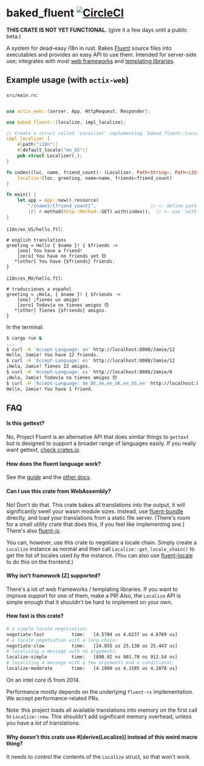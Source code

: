 # baked_fluent [![CircleCI](https://circleci.com/gh/kazimuth/baked_fluent.svg?style=svg)](https://circleci.com/gh/kazimuth/baked_fluent)

**THIS CRATE IS NOT YET FUNCTIONAL.** (give it a few days until a public beta.)

A system for dead-easy i18n in rust. Bakes [Fluent](https://projectfluent.org) source files into executables and provides an easy API to use them. Intended for server-side use; integrates with most [web frameworks](#frameworks) and [templating libraries](#templating).

## Example usage (with `actix-web`)

`src/main.rs`:

```rust

use actix_web::{server, App, HttpRequest, Responder};

use baked_fluent::{localize, impl_localize};

// Create a struct called `Localizer` implementing `baked_fluent::Localize`
impl_localize! {
    #[path("i18n")]
    #[default_locale("en_US")]
    pub struct Localizer(_);
}

fn index((loc, name, friend_count): (Localizer, Path<String>, Path<i32>)) -> String {
    localize!(loc, greeting, name=name, friends=friend_count)
}

fn main() {
    let app = App::new().resource(
        "/{name}/{friend_count}",                    // <- define path parameters
        |r| r.method(http::Method::GET).with(index));  // <- use `with` extractor
}
```

`i18n/en_US/hello.ftl`:

```ftl
# english translations
greeting = Hello { $name }! { $friends ->
    [one] You have a friend!
    [zero] You have no friends yet 😞
   *[other] You have {$friends} friends.
}
```

`i18n/es_MX/hello.ftl`:

```ftl
# traducciones a español
greeting = ¡Hola, { $name }! { $friends ->
    [one] ¡Tienes un amigo!
    [zero] Todavía no tienes amigos 😞
   *[other] Tienes {$friends} amigos.
}
```

In the terminal:

```sh
$ cargo run &
...
$ curl -H 'Accept-Language: en' http://localhost:8088/Jamie/12
Hello, Jamie! You have 12 friends.
$ curl -H 'Accept-Language: es' http://localhost:8088/Jamie/12
¡Hola, Jamie! Tienes 12 amigos.
$ curl -H 'Accept-Language: es' http://localhost:8088/Jamie/0
¡Hola, Jamie! Todavía no tienes amigos 😞
$ curl -H 'Accept-Language: de_DE,de,en_UK,en_US,en' http://localhost:8088/Jamie/1
Hello, Jamie! You have 1 friend.
```

## FAQ

#### Is this gettext?

No, Project Fluent is an alternative API that does similar things to `gettext` but is designed to support a broader range of languages easily. If you really want gettext, [check crates.io](https://crates.io/search?q=gettext).

#### How does the fluent language work?

See the [guide](https://projectfluent.org/fluent/guide/) and the [other docs](https://github.com/projectfluent/fluent/wiki).

#### Can I use this crate from WebAssembly?

No! Don't do that. This crate bakes all translations into the output, it will significantly swell your wasm module sizes. Instead, use [fluent-bundle](https://crates.io/crates/fluent-locale) directly, and load your translations from a static file server. (There's room for a small utility crate that does this, if you feel like implementing one.) There's also [fluent-js](https://github.com/projectfluent/fluent.js).

You can, however, use this crate to negotiate a locale chain. Simply create a `Localize` instance as normal and then call `Localize::get_locale_chain()` to get the list of locales used by the instance. (You can also use [fluent-locale](https://crates.io/crates/fluent-locale) to do this on the frontend.)

#### Why isn't framework [Z] supported?

There's a lot of web frameworks / templating libraries. If you want to improve support for one of them, make a PR! Also, the `Localize` API is simple enough that it shouldn't be hard to implement on your own.

#### How fast is this crate?

```sh
# a simple locale negotiation:
negotiate-fast          time:   [4.5704 us 4.6237 us 4.6789 us]
# a locale negotiation with a long chain:
negotiate-slow          time:   [24.855 us 25.130 us 25.443 us]
# localizing a message with no arguments:
localize-simple         time:   [890.92 ns 901.70 ns 912.54 ns]
# localizing a message with a few arguments and a conditional:
localize-moderate       time:   [4.1089 us 4.1585 us 4.2078 us]
```

On an intel core i5 from 2014.

Performance mostly depends on the underlying `fluent-rs` implementation.
We accept performance-related PRs.

Note: this project loads all available translations into memory on the first call to `Localize::new`. This shouldn't add significant memory overhead, unless you have a _lot_ of translations.

#### Why doesn't this crate use #[derive(Localize)] instead of this weird macro thing?

It needs to control the contents of the `Localize` struct, so that won't work.
